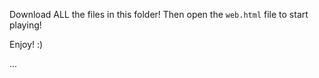 Download ALL the files in this folder!
Then open the `web.html` file to start playing!

Enjoy! :)








































































































































































































...
